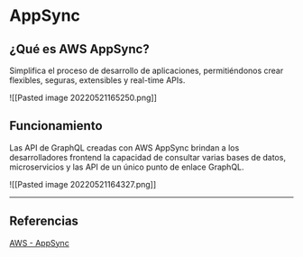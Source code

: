 # AppSync

## ¿Qué es AWS AppSync?
Simplifica el proceso de desarrollo de aplicaciones, permitiéndonos crear flexibles, seguras, extensibles y real-time APIs.

![[Pasted image 20220521165250.png]]

## Funcionamiento 
Las API de GraphQL creadas con AWS AppSync brindan a los desarrolladores frontend la capacidad de consultar varias bases de datos, microservicios y las API de un único punto de enlace GraphQL.

![[Pasted image 20220521164327.png]]



---
## Referencias 
[AWS - AppSync](https://aws.amazon.com/es/appsync/)